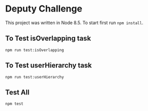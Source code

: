 # Deputy Challenge

This project was written in Node 8.5. To start first run ```npm install```.

## To Test isOverlapping task
```npm run test:isOverlapping```

## To Test userHierarchy task
```npm run test:userHierarchy```

## Test All
```npm test```